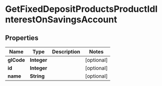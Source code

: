 

# GetFixedDepositProductsProductIdInterestOnSavingsAccount


## Properties

| Name | Type | Description | Notes |
|------------ | ------------- | ------------- | -------------|
|**glCode** | **Integer** |  |  [optional] |
|**id** | **Integer** |  |  [optional] |
|**name** | **String** |  |  [optional] |




